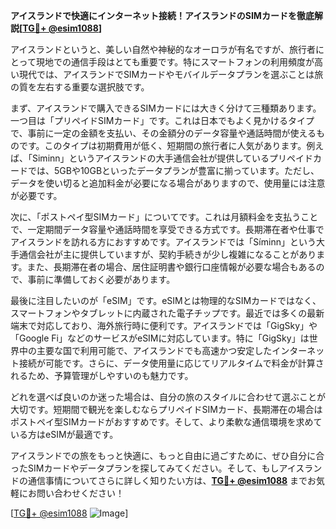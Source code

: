 **アイスランドで快適にインターネット接続！アイスランドのSIMカードを徹底解説[[TG💪+ @esim1088](https://t.me/s/esim1088)]**

アイスランドというと、美しい自然や神秘的なオーロラが有名ですが、旅行者にとって現地での通信手段はとても重要です。特にスマートフォンの利用頻度が高い現代では、アイスランドでSIMカードやモバイルデータプランを選ぶことは旅の質を左右する重要な選択肢です。

まず、アイスランドで購入できるSIMカードには大きく分けて三種類あります。一つ目は「プリペイドSIMカード」です。これは日本でもよく見かけるタイプで、事前に一定の金額を支払い、その金額分のデータ容量や通話時間が使えるものです。このタイプは初期費用が低く、短期間の旅行者に人気があります。例えば、「Siminn」というアイスランドの大手通信会社が提供しているプリペイドカードでは、5GBや10GBといったデータプランが豊富に揃っています。ただし、データを使い切ると追加料金が必要になる場合がありますので、使用量には注意が必要です。

次に、「ポストペイ型SIMカード」についてです。これは月額料金を支払うことで、一定期間データ容量や通話時間を享受できる方式です。長期滞在者や仕事でアイスランドを訪れる方におすすめです。アイスランドでは「Síminn」という大手通信会社が主に提供していますが、契約手続きが少し複雑になることがあります。また、長期滞在者の場合、居住証明書や銀行口座情報が必要な場合もあるので、事前に準備しておく必要があります。

最後に注目したいのが「eSIM」です。eSIMとは物理的なSIMカードではなく、スマートフォンやタブレットに内蔵された電子チップです。最近では多くの最新端末で対応しており、海外旅行時に便利です。アイスランドでは「GigSky」や「Google Fi」などのサービスがeSIMに対応しています。特に「GigSky」は世界中の主要な国で利用可能で、アイスランドでも高速かつ安定したインターネット接続が可能です。さらに、データ使用量に応じてリアルタイムで料金が計算されるため、予算管理がしやすいのも魅力です。

どれを選べば良いのか迷った場合は、自分の旅のスタイルに合わせて選ぶことが大切です。短期間で観光を楽しむならプリペイドSIMカード、長期滞在の場合はポストペイ型SIMカードがおすすめです。そして、より柔軟な通信環境を求めている方はeSIMが最適です。

アイスランドでの旅をもっと快適に、もっと自由に過ごすために、ぜひ自分に合ったSIMカードやデータプランを探してみてください。そして、もしアイスランドの通信事情についてさらに詳しく知りたい方は、**[TG💪+ @esim1088](https://t.me/s/esim1088)** までお気軽にお問い合わせください！

[[TG💪+ @esim1088](https://t.me/s/esim1088) ![Image](https://i.postimg.cc/Y0z9fWf4/image.png)]